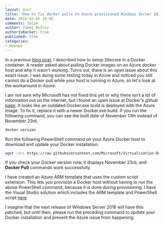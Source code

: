 ```yaml
---
layout: post
title: "How to fix docker pulls on Azure provisioned Windows Server 2016 TP4 VMs"
date: 2016-03-03 10:00
comments: false
author: Jimmy Rudley
authorIsRacker: true
published: true
categories:
- Devops
---
```


In a previous [blog post](https://developer.rackspace.com/blog/run-sitecore-in-a-docker-container-on-windows-server-2016/), I described how to setup Sitecore in a Docker container.  A reader asked about pulling Docker images on an Azure docker host and why it wasn't working. Turns out, there is an open issue about this exact issue. I was doing some testing today in Azure and noticed you still cannot do a Docker pull while your host is running in Azure, so let's look at the workaround in Azure.

<!-- more -->

I am not sure why Microsoft has not fixed this yet or why there isn't a lot of information out on the internet, but I found an open issue at Docker's github [page](https://github.com/docker/docker/issues/19685). It looks like an outdated Docker.exe build is deployed with the Azure image. To fix it, replace it with a newer Docker.exe build. If you run the following command, you can see the built date of November 13th instead of November 23rd.

```sh
docker version
```

Run the following PowerShell command on your Azure Docker host to download and update your Docker installation:

```sh
wget -Uri https://raw.githubusercontent.com/Microsoft/Virtualization-Documentation/live/windows-server-container-tools/Update-ContainerHost/Update-ContainerHost.ps1 -OutFile Update-ContainerHost.ps1; .\Update-ContainerHost.ps1
```

If you check your Docker version now, it displays November 23rd, and **Docker Pull** commands work successfully.

I have created an Azure ARM template that uses the custom script extension. This lets you provision a Docker host without having to run the above PowerShell command, because it is done during provisioning. I have the Visual Studio solution which includes the ARM template and PowerShell script [here](https://github.com/jrudley/AzureDockerFix)

I imagine that the next release of Windows Server 2016 will have this patched, but until then, please run the preceding command to update your Docker installation and prevent the Azure issue from happening.
